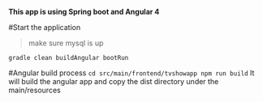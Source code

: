 **This app is using Spring boot and Angular 4**

#Start the application
> make sure mysql is up
```
gradle clean buildAngular bootRun
```
#Angular build process
`
cd src/main/frontend/tvshowapp
npm run build
`
It will build the angular app and copy the dist directory under the main/resources